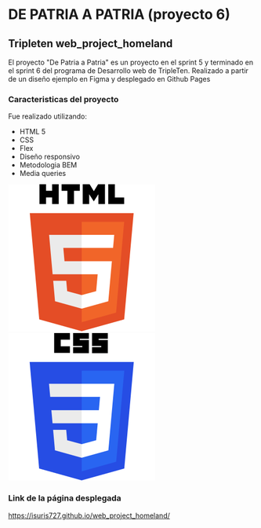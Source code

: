# DE PATRIA A PATRIA (proyecto 6)

## Tripleten web_project_homeland

El proyecto "De Patria a Patria" es un proyecto en el sprint 5 y terminado en el sprint 6 del programa de Desarrollo web de TripleTen. Realizado a partir de un diseño ejemplo en Figma y desplegado en Github Pages

### Caracteristicas del proyecto

Fue realizado utilizando:

- HTML 5
- CSS
- Flex
- Diseño responsivo
- Metodologia BEM
- Media queries

![HTML5-logo](./images/html-5-logo.svg)
![CSS3-logo](./images/CSS3_logo_and_wordmark.svg)

### Link de la página desplegada

https://isuris727.github.io/web_project_homeland/
